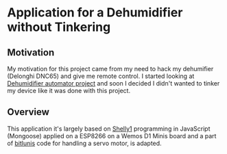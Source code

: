 # Application for a Dehumidifier without Tinkering

## Motivation

My motivation for this project came from my need to hack my dehumifier (Delonghi DNC65) and give me remote control. I started looking at [Dehumidifier automator project](https://hackaday.io/project/20898-dehumidifier-automator#menu-description) and soon I decided I didn't wanted to tinker my device like it was done with this project. 

## Overview

This application it's largely based on [Shelly1](https://github.com/mongoose-os-apps/shelly1) programming in JavaScript (Mongoose) applied on a ESP8266 on a Wemos D1 Minis board and a part of [bitlunis](https://github.com/mongoose-os-apps/smart-washing-machine) code for handling a servo motor, is adapted.
